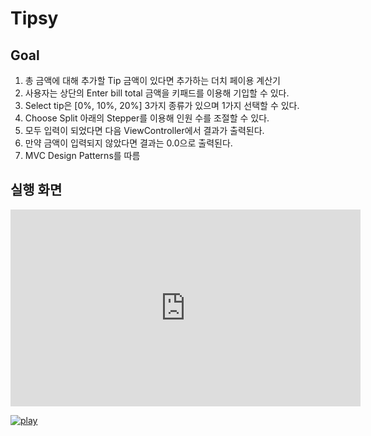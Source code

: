 # Tipsy

## Goal
1. 총 금액에 대해 추가할 Tip 금액이 있다면 추가하는 더치 페이용 계산기
2. 사용자는 상단의 Enter bill total 금액을 키패드를 이용해 기입할 수 있다.
3. Select tip은 [0%, 10%, 20%] 3가지 종류가 있으며 1가지 선택할 수 있다.
4. Choose Split 아래의 Stepper를 이용해 인원 수를 조절할 수 있다. 
5. 모두 입력이 되었다면 다음 ViewController에서 결과가 출력된다.
6. 만약 금액이 입력되지 않았다면 결과는 0.0으로 출력된다.
7. MVC Design Patterns를 따름

## 실행 화면
<iframe width="560" height="315" src="https://www.youtube.com/embed/TJy589Vt5DY" frameborder="0" allow="accelerometer; autoplay; encrypted-media; gyroscope; picture-in-picture" allowfullscreen></iframe>

[![play](http://img.youtube.com/vi/TJy589Vt5DY/0.jpg)](https://www.youtube.com/watch?v=TJy589Vt5DY?t=0s)
